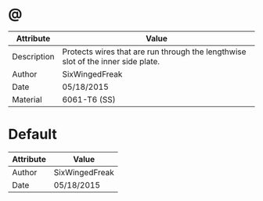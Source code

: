 # @
| Attribute | Value |
| ---  | ---     |
| Description | Protects wires that are run through the lengthwise slot of the inner side plate. |
| Author | SixWingedFreak |
| Date | 05/18/2015 |
| Material | 6061-T6 (SS) |
# Default
| Attribute | Value |
| ---  | ---     |
| Author | SixWingedFreak |
| Date | 05/18/2015 |
